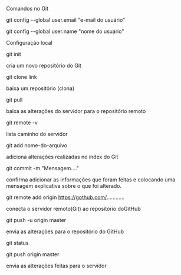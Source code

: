 Comandos no Git





git config --global user.email  "e-mail do usuário"

git config --global user.name  "nome do usuário"

Configuração local



git init

cria um novo repositório do Git



git clone link

baixa um repositório (clona)



git pull

baixa as alterações do servidor para o repositório remoto



git remote -v

lista caminho do servidor



git add nome-do-arquivo

adiciona alterações realizadas no index do Git



git commit -m  "Mensagem...."

confirma adicionar as informações que foram feitas e colocando uma mensagem explicativa sobre o que foi alterado.



git remote add origin https://gothub.com/............

conecta o servidor remoto(Git) ao repositório doGitHub



git push -u origin master 

envia as alterações para o repositório do GitHub

git status



git push origin master

envia as alterações feitas para o servidor




